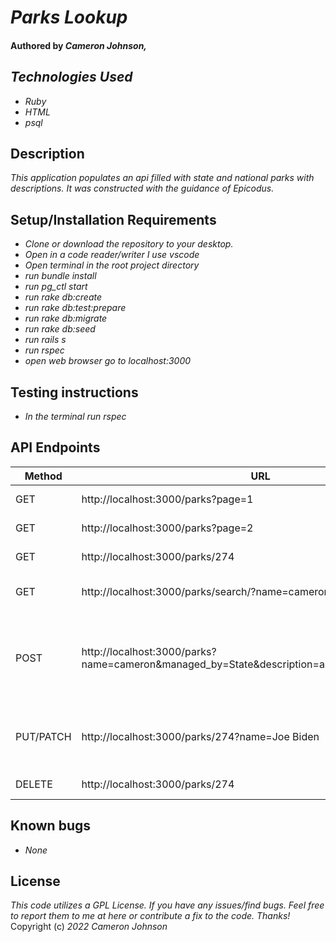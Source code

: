 # _Parks Lookup_

#### Authored by _Cameron Johnson,_


## _Technologies Used_

* _Ruby_
* _HTML_
* _psql_


## Description 

_This application populates an api filled with state and national parks with descriptions. It was constructed with the guidance of Epicodus._


## Setup/Installation Requirements

* _Clone or download the repository to your desktop._
* _Open in a code reader/writer I use vscode_ 
* _Open terminal in the root project directory_
* _run bundle install_
* _run pg_ctl start_ 
* _run rake db:create_
* _run rake db:test:prepare_
* _run rake db:migrate_
* _run rake db:seed_
* _run rails s_
* _run rspec_
* _open web browser go to localhost:3000_

## Testing instructions 

* _In the terminal run rspec_

## API Endpoints
| Method | URL | Result |
| ------ | ------ | ------ |
| GET |	http://localhost:3000/parks?page=1 |	Returns a list of 10 parks in the database
| GET |	http://localhost:3000/parks?page=2 | 	Returns a list of 10 more parks in the database
| GET |	http://localhost:3000/parks/274 |	Returns all information related to park with ID=274
| GET |	http://localhost:3000/parks/search/?name=cameron |	Returns all parks in database where name is cameron
| POST |	http://localhost:3000/parks?name=cameron&managed_by=State&description=asdgahsdhadskjhdakjhgg 	|Adds park to database. Name: cameron, managed by State, Description: "asdgahsdhadskjhdakjhgg". If POST is succesfull, returns database object for newly created park.
| PUT/PATCH | 	http://localhost:3000/parks/274?name=Joe Biden |	Updates the name for a park with ID=274. If PUT/PATCH is succesfull, returns database object for newly updated park.
| DELETE |	http://localhost:3000/parks/274 |	Deletes the park with ID=274 from database

## Known bugs
* _None_

## License 
 _This code utilizes a GPL License. If you have any issues/find bugs. Feel free to report them to me at here or contribute a fix to the code. Thanks!_ Copyright (c) _2022_ _Cameron Johnson_
